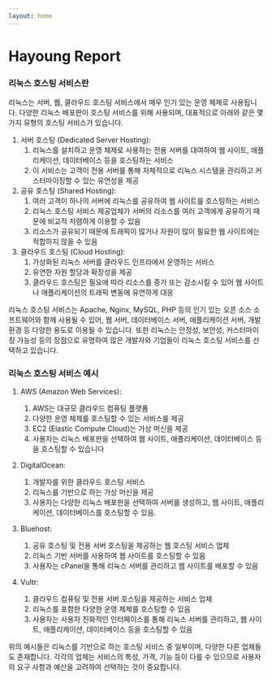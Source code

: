 ```yaml
---
layout: home
---
```


# Hayoung Report
### 리눅스 호스팅 서비스란

리눅스는 서버, 웹, 클라우드 호스팅 서비스에서 매우 인기 있는 운영 체제로 사용됩니다. 다양한 리눅스 배포판이 호스팅 서비스를 위해 사용되며, 대표적으로 아래와 같은 몇 가지 유형의 호스팅 서비스가 있습니다.

1. 서버 호스팅 (Dedicated Server Hosting):
    1.  리눅스를 설치하고 운영 체제로 사용하는 전용 서버를 대여하여 웹 사이트, 애플리케이션, 데이터베이스 등을 호스팅하는 서비스
    2. 이 서비스는 고객이 전용 서버를 통해 자체적으로 리눅스 시스템을 관리하고 커스터마이징할 수 있는 유연성을 제공
2. 공유 호스팅 (Shared Hosting): 
    1. 여러 고객이 하나의 서버에 리눅스를 공유하여 웹 사이트를 호스팅하는 서비스
    2. 리눅스 호스팅 서비스 제공업체가 서버의 리소스를 여러 고객에게 공유하기 때문에 비교적 저렴하게 이용할 수 있음
    3.  리소스가 공유되기 때문에 트래픽이 많거나 자원이 많이 필요한 웹 사이트에는 적합하지 않을 수 있음
3. 클라우드 호스팅 (Cloud Hosting): 
    1. 가상화된 리눅스 서버를 클라우드 인프라에서 운영하는 서비스
    2. 유연한 자원 할당과 확장성을 제공
    3. 클라우드 호스팅은 필요에 따라 리소스를 증가 또는 감소시킬 수 있어 웹 사이트나 애플리케이션의 트래픽 변동에 유연하게 대응

리눅스 호스팅 서비스는 Apache, Nginx, MySQL, PHP 등의 인기 있는 오픈 소스 소프트웨어와 함께 사용될 수 있어, 웹 서버, 데이터베이스 서버, 애플리케이션 서버, 개발 환경 등 다양한 용도로 이용될 수 있습니다. 또한 리눅스는 안정성, 보안성, 커스터마이징 가능성 등의 장점으로 유명하여 많은 개발자와 기업들이 리눅스 호스팅 서비스를 선택하고 있습니다.

### 리눅스 호스팅 서비스 예시

1. AWS (Amazon Web Services):
    1.  AWS는 대규모 클라우드 컴퓨팅 플랫폼
    2. 다양한 운영 체제를 호스팅할 수 있는 서비스를 제공
    3.  EC2 (Elastic Compute Cloud)는 가상 머신을 제공
    4. 사용자는 리눅스 배포판을 선택하여 웹 사이트, 애플리케이션, 데이터베이스 등을 호스팅할 수 있습니다

2. DigitalOcean: 
    1. 개발자를 위한 클라우드 호스팅 서비스
    2. 리눅스를 기반으로 하는 가상 머신을 제공
    3. 사용자는 다양한 리눅스 배포판을 선택하여 서버를 생성하고, 웹 사이트, 애플리케이션, 데이터베이스를 호스팅할 수 있음.

3. Bluehost: 
    1. 공유 호스팅 및 전용 서버 호스팅을 제공하는 웹 호스팅 서비스 업체
    2. 리눅스 기반 서버를 사용하여 웹 사이트를 호스팅할 수 있음
    3. 사용자는 cPanel을 통해 리눅스 서버를 관리하고 웹 사이트를 배포할 수 있음

4. Vultr:
    1. 클라우드 컴퓨팅 및 전용 서버 호스팅을 제공하는 서비스 업체
    2. 리눅스를 포함한 다양한 운영 체제를 호스팅할 수 있음
    3. 사용자는 사용자 친화적인 인터페이스를 통해 리눅스 서버를 관리하고, 웹 사이트, 애플리케이션, 데이터베이스 등을 호스팅할 수 있음

위의 예시들은 리눅스를 기반으로 하는 호스팅 서비스 중 일부이며, 다양한 다른 업체들도 존재합니다. 각각의 업체는 서비스의 특성, 가격, 기능 등이 다를 수 있으므로 사용자의 요구 사항과 예산을 고려하여 선택하는 것이 중요합니다.